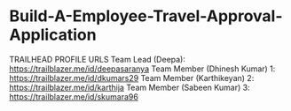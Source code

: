# Build-A-Employee-Travel-Approval-Application

TRAILHEAD PROFILE URLS
Team Lead (Deepa): https://trailblazer.me/id/deepasaranya
Team Member (Dhinesh Kumar) 1: https://trailblazer.me/id/dkumars29
Team Member (Karthikeyan) 2: https://trailblazer.me/id/karthija
Team Member (Sabeen Kumar) 3: https://trailblazer.me/id/skumara96
